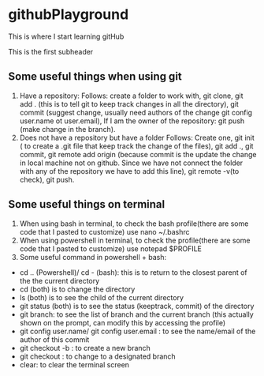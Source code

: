 # githubPlayground

This is where I start learning gitHub

This is the first subheader 
## Some useful things when using git

1) Have a repository: 
Follows: create a folder to work with, git clone, git add . (this is to tell git to keep track changes in all the directory), git commit (suggest change, usually need authors of the change git config user.name ot user.email), If I am the owner of the repository: git push (make change in the branch). 
2) Does not have a repository but have a folder
Follows: Create one, git init ( to create a .git file that keep track the change of the files), git add ., git commit, git remote add origin <URL of the repository> (because commit is the update the change in local machine not on github. Since we have not connect the folder with any of the repository we have to add this line), git remote -v(to check), git push.


## Some useful things on terminal
1) When using bash in terminal, to check the bash profile(there are some code that I pasted to customize) use 
nano ~/.bashrc
2) When using powershell in terminal, to check the profile(there are some code that I pasted to customize) use
notepad $PROFILE
3) Some useful command in powershell + bash:
 - cd .. (Powershell)/ cd - (bash): this is to return to the closest parent of the the current directory
 - cd <name> (both) is to change the directory 
 - ls (both) is to see the child of the current directory
 - git status (both) is to see the status (keeptrack, commit) of the directory
 - git branch: to see the list of branch and the current branch (this actually shown on the prompt, can modify this by accessing the profile)
 - git config user.name/ git config user.email : to see the name/email of the author of this commit 
 - git checkout -b <name>: to create a new branch
 - git checkout <name>: to change to a designated branch
 - clear: to clear the terminal screen


